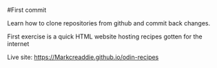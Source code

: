 #First commit

Learn how to clone repositories from github and commit back changes.

First exercise is a quick HTML website hosting recipes gotten for the internet

Live site: https://Markcreaddie.github.io/odin-recipes